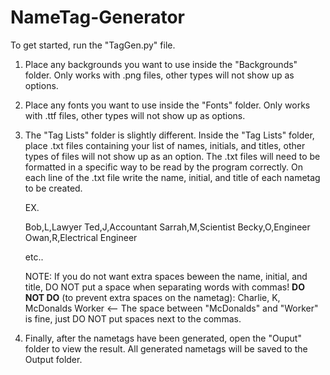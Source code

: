 # NameTag-Generator

To get started, run the "TagGen.py" file.

1. Place any backgrounds you want to use inside the "Backgrounds" folder. Only works with .png files, other types will not show up as options.

2. Place any fonts you want to use inside the "Fonts" folder. Only works with .ttf files, other types will not show up as options.

3. The "Tag Lists" folder is slightly different. Inside the "Tag Lists" folder, place .txt files containing your list of names, initials, and titles, other types of files will not show up as an option. The .txt files will need to be formatted in a specific way to be read by the program correctly. On each line of the .txt file write the name, initial, and title of each nametag to be created.

    EX.

    Bob,L,Lawyer
    Ted,J,Accountant
    Sarrah,M,Scientist
    Becky,O,Engineer
    Owan,R,Electrical Engineer

    etc..

    NOTE: If you do not want extra spaces beween the name, initial, and title, DO NOT put a space when separating words with commas!
        **DO NOT DO** (to prevent extra spaces on the nametag): Charlie, K, McDonalds Worker <-- The space between "McDonalds" and "Worker" is fine, just DO NOT put spaces next to the commas.

4. Finally, after the nametags have been generated, open the "Ouput" folder to view the result. All generated nametags will be saved to the Output folder.
